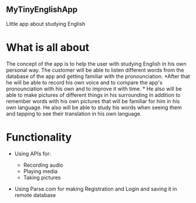 ## MyTinyEnglishApp
Little app about studying English

# What is all about

The concept of the app is to help the user with studying English in his own personal way. 
The customer will be able to listen different words from the database of the app and getting familiar with the pronounciation. 
*After that he will be able to record his own voice and to compare the app's pronounciation with his own and to improve it 
with time. *
He also will be able to make pictures of different things in his surrounding in addition to remember words with his own pictures 
that will be familiar for him in his own language.
He also will be able to study his words when seeing them and tapping to see their translation in his own language. 

# Functionality

- Using APIs for:
  - Recording audio
  - Playing media
  - Taking pictures

- Using Parse.com for making Registration and Login and saving it in remote database

